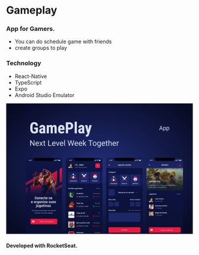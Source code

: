 # Gameplay

### App for Gamers.

- You can do schedule game with friends
- create groups to play

### Technology
- React-Native
- TypeScript
- Expo
- Android Studio Emulator

<img src="https://github.com/JeanCarl00s/gameplay/blob/main/src/assets/ReadmeImage.jpg"/>

#### Developed with RocketSeat.
